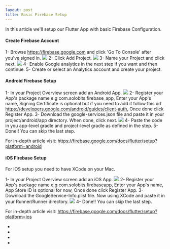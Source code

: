 ```yaml
---
layout: post
title: Basic Firebase Setup
---
```

In this article we'll setup our Flutter App with basic Firebase Configuration. 

#### Create Firebase Account

1- Browse https://firebase.google.com and click 'Go To Console' after you've signed in. 
<img src="https://solobits.github.io/public/images/1_firebase.png"/>
2- Click Add Project.
<img src="https://solobits.github.io/public/images/2_firebase.png"/>
3- Name your Project and click next.
<img src="https://solobits.github.io/public/images/3_firebase.png"/>
4- Enable Google analytics in the next step if you want and then continue. 
5- Create or select an Analytics account and create your project. 

#### Android Firebase Setup

1- In your Project Overview screen add an Android App. 
<img src="https://solobits.github.io/public/images/4_firebase.png"/>
2- Register your App's package name e.g com.solobits.firebase_app, Enter your App's name, Signing Certificate is optional but if you need to add it follow this url https://developers.google.com/android/guides/client-auth, Once done click Register App. 
3- Download the google-services.json file and paste it in your project/android/app directory. When done, click next.
<img src="https://solobits.github.io/public/images/5_firebase.png"/>
4- Paste the code in you app-level gradle and project-level gradle as defined in the step. 
5- Done!! You can skip the last step.

For in-depth article visit: https://firebase.google.com/docs/flutter/setup?platform=android


#### iOS Firebase Setup
For iOS setup you need to have XCode on your Mac.

1- In your Project Overview screen add an iOS App. 
<img src="https://solobits.github.io/public/images/6_firebase.png"/>
2- Register your App's package name e.g com.solobits.firebaseapp, Enter your App's name, App Store ID is optional for now, Once done click Register App. 
3- Download the GoogleService-Info.plist file. Now using XCode and paste it in your Runner/Runner directory.
<img src="https://solobits.github.io/public/images/7_firebase.png"/>
4- Done!! You can skip the last step.

For in-depth article visit: https://firebase.google.com/docs/flutter/setup?platform=ios


<section class="contact">
      <ul>
          <li class="github"><a href="https://github.com/solobits/" target="_blank"><i class="fa fa-github"></i></a></li>       
          <li class="linkedin"><a href="https://www.linkedin.com/in/solobits/" target="_blank"><i class="fa fa-linkedin" aria-hidden="true"></i></a></li>
          <li class="twitter"><a href="https://twitter.com/solobits_nelson" target="_blank"><i class="fa fa-twitter" aria-hidden="true"></i></a></li>
          <li class="medium_platform"><a href="https://medium.com/@solobits_nelson" target="_blank"><i class="fa fa-medium" aria-hidden="true"></i></a></li>
      </ul>
</section>